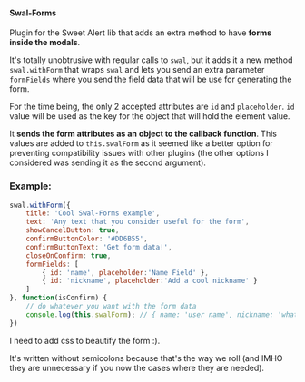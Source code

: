 #### Swal-Forms

Plugin for the Sweet Alert lib that adds an extra method to have **forms inside the modals**.

It's totally unobtrusive with regular calls to `swal`, but it adds it a new method `swal.withForm` that wraps `swal` and lets you send an extra parameter `formFields` where you send the field data that will be use for generating the form.

For the time being, the only 2 accepted attributes are `id` and `placeholder`. `id` value will be used as the key for the object that will hold the element value.

It **sends the form attributes as an object to the callback function**. This values are added to `this.swalForm` as it seemed like a better option for preventing compatibility issues with other plugins (the other options I considered was sending it as the second argument).

### Example:

```javascript
swal.withForm({
    title: 'Cool Swal-Forms example',
    text: 'Any text that you consider useful for the form',
    showCancelButton: true,
    confirmButtonColor: '#DD6B55',
    confirmButtonText: 'Get form data!',
    closeOnConfirm: true,
    formFields: [
        { id: 'name', placeholder:'Name Field' },
        { id: 'nickname', placeholder:'Add a cool nickname' }
    ]
}, function(isConfirm) {
    // do whatever you want with the form data
    console.log(this.swalForm); // { name: 'user name', nickname: 'what the user sends' }
})
```

I need to add css to beautify the form :).

It's written without semicolons because that's the way we roll (and IMHO they are unnecessary if you now the cases where they are needed).